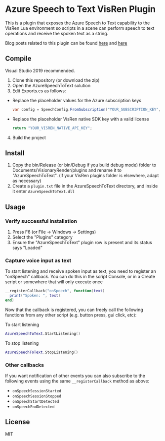 ﻿# Azure Speech to Text VisRen Plugin
This is a plugin that exposes the Azure Speech to Text capability to the VisRen Lua environment so scripts in a scene can perform speech to text operations and receive the spoken text as a string.

Blog posts related to this plugin can be found [here](https://developers.virtalis.com/blogs/intuitive-immersive-annotation-using-speech-recognition) and [here](https://developers.virtalis.com/blogs/thread-safety-in-visionary-render-plugins)

## Compile
Visual Studio 2019 recommended.

1. Clone this repository (or download the zip)
2. Open the AzureSpeechToText solution
3. Edit Exports.cs as follows:
* Replace the placeholder values for the Azure subscription keys
  ```cs
  var config = SpeechConfig.FromSubscription("YOUR_SUBSCRIPTION_KEY", "YOUR_SUBSCRIPTION_REGION");
  ```
* Replace the placeholder VisRen native SDK key with a valid license
  ```cs
  return "YOUR_VISREN_NATIVE_API_KEY";
  ```
4. Build the project

## Install
1. Copy the bin/Release (or bin/Debug if you build debug mode) folder to Documents/VisionaryRender/plugins and rename it to "AzureSpeechToText". (if your VisRen plugins folder is elsewhere, adapt as necessary)
2. Create a `plugin.txt` file in the AzureSpeechToText directory, and inside it enter `AzureSpeechToText.dll`

## Usage

### Verify successful installation
1. Press F6 (or File -> Windows -> Settings)
2. Select the "Plugins" category
3. Ensure the "AzureSpeechToText" plugin row is present and its status says "Loaded"

### Capture voice input as text
To start listening and receive spoken input as text, you need to register an "onSpeech" callback.
You can do this in the script Console, or in a Create script or somewhere that will only execute once
```lua
__registerCallback("onSpeech", function(text)
  print("Spoken: ", text)
end)
```

Now that the callback is registered, you can freely call the following functions from any other script (e.g. button press, gui click, etc):

To start listening
```lua
AzureSpeechToText.StartListening()
```

To stop listening
```lua
AzureSpeechToText.StopListening()
```

### Other callbacks
If you want notification of other events you can also subscribe to the following events using the same `__registerCallback` method as above:
* `onSpeechSessionStarted`
* `onSpeechSessionStopped`
* `onSpeechStartDetected`
* `onSpeechEndDetected`


## License
MIT